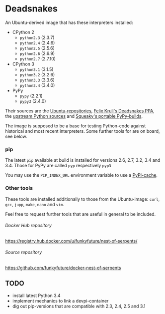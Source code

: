 # Deadsnakes

An Ubuntu-derived image that has these interpreters installed:

  - CPython 2
    - `python2.3` (2.3.7)
    - `python2.4` (2.4.6)
    - `python2.5` (2.5.6)
    - `python2.6` (2.6.9)
    - `python2.7` (2.7.10)
  - CPython 3
    - `python3.1` (3.1.5)
    - `python3.2` (3.2.6)
    - `python3.3` (3.3.6)
    - `python3.4` (3.4.0)
  - PyPy
    - `pypy` (2.2.1)
    - `pypy3` (2.4.0)

Their sources are the [Ubuntu-repositories](http://packages.ubuntu.com/trusty/python/),
[Felix Krull's Deadsnakes PPA](https://launchpad.net/~fkrull/+archive/ubuntu/deadsnakes),
the [upstream Python sources](https://www.python.org/downloads/)
and
[Squeaky's portable PyPy-builds](https://github.com/squeaky-pl/portable-pypy).

The image is supposed to be a base for testing Python-code against historical
and most recent interpreters. Some further tools for are on board, see below.

### pip

The latest `pip` available at build is installed for versions 2.6, 2.7, 3.2,
3.4 and 3.4. Those for PyPy are called `pyp` respectively `pyp3`

You may use the `PIP_INDEX_URL` environment variable to use a
[PyPI-cache](http://doc.devpi.net/latest/quickstart-pypimirror.html).

### Other tools

These tools are installed additionally to those from the Ubuntu-image:
`curl`, `gcc`, `jupp`, `make`, `nano` and `vim`.

Feel free to request further tools that are useful in general to be included.

###### Docker Hub repository


https://registry.hub.docker.com/u/funkyfuture/nest-of-serpents/


###### Source repository

https://github.com/funkyfuture/docker-nest-of-serpents


## TODO

- install latest Python 3.4
- implement mechanics to link a devpi-container
- dig out pip-versions that are compatible with 2.3, 2.4, 2.5 and 3.1
